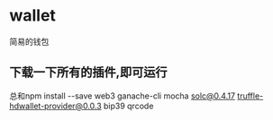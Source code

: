 # wallet
简易的钱包
## 下载一下所有的插件,即可运行
总和npm install --save web3 ganache-cli mocha solc@0.4.17 truffle-hdwallet-provider@0.0.3 bip39 qrcode
